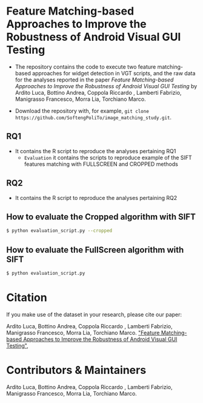 # Feature Matching-based Approaches to Improve the Robustness of Android Visual GUI Testing


- The repository contains the code to execute two feature matching-based approaches for widget detection in VGT scripts, and the raw data for the analyses reported in the paper *Feature Matching-based Approaches to Improve the Robustness of Android Visual GUI Testing* 
  by Ardito Luca, Bottino Andrea, Coppola Riccardo , Lamberti Fabrizio, Manigrasso Francesco, Morra Lia, Torchiano Marco.
  
- Download the repository with, for example, `git clone https://github.com/SoftengPoliTo/image_matching_study.git`.


## RQ1

- It contains the R script to reproduce the analyses pertaining RQ1
    - `Evaluation` it contains the scripts to reproduce example of the SIFT features matching with FULLSCREEN and CROPPED methods
    
    
## RQ2

- It contains the R script to reproduce the analyses pertaining RQ2
## How to evaluate the Cropped algorithm with SIFT

```sh
$ python evaluation_script.py --cropped 
```

## How to evaluate the FullScreen algorithm with SIFT

```sh
$ python evaluation_script.py  
```

# Citation

If you make use of the dataset in your research, please cite our paper:

Ardito Luca, Bottino Andrea, Coppola Riccardo , Lamberti Fabrizio, Manigrasso Francesco, Morra Lia, Torchiano Marco.
["Feature Matching-based Approaches to Improve the Robustness of Android Visual GUI Testing"](),





# Contributors & Maintainers
Ardito Luca, Bottino Andrea, Coppola Riccardo , Lamberti Fabrizio, Manigrasso Francesco, Morra Lia, Torchiano Marco.
